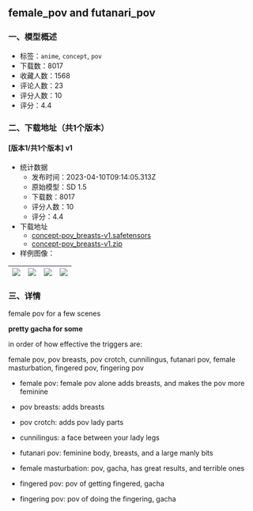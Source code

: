 ## female_pov and futanari_pov
### 一、模型概述

- 标签：`anime`, `concept`, `pov`
- 下载数：8017
- 收藏人数：1568
- 评论人数：23
- 评分人数：10
- 评分：4.4

### 二、下载地址（共1个版本）

#### [版本1/共1个版本] v1

- 统计数据
  - 发布时间：2023-04-10T09:14:05.313Z
  - 原始模型：SD 1.5
  - 下载数：8017
  - 评分人数：10
  - 评分：4.4
- 下载地址
  - [concept-pov_breasts-v1.safetensors](https://civitai.com/api/download/models/41612)
  - [concept-pov_breasts-v1.zip](https://civitai.com/api/download/models/41612?type=Training%20Data)
- 样例图像：

| <img src="https://image.civitai.com/xG1nkqKTMzGDvpLrqFT7WA/5a66a0f1-9022-4dc4-935c-f5ca61ad6300/width=450/458231.jpeg" /> | <img src="https://image.civitai.com/xG1nkqKTMzGDvpLrqFT7WA/70baa003-1a4e-4bbd-4f50-36a21dfab100/width=450/458232.jpeg" /> | <img src="https://image.civitai.com/xG1nkqKTMzGDvpLrqFT7WA/15cb5d06-db35-45fd-9700-6691697e0200/width=450/458233.jpeg" /> | <img src="https://image.civitai.com/xG1nkqKTMzGDvpLrqFT7WA/80003beb-d306-4619-8c68-beef7ecbe800/width=450/458234.jpeg" /> |
| ---- | ---- | ---- | ---- |


### 三、详情
<p>female pov for a few scenes</p><p><strong>pretty gacha for some</strong></p><p>in order of how effective the triggers are:</p><p>female pov, pov breasts, pov crotch, cunnilingus, futanari pov, female masturbation, fingered pov, fingering pov</p><ul><li><p>female pov: female pov alone adds breasts, and makes the pov more feminine</p></li><li><p>pov breasts: adds breasts</p></li><li><p>pov crotch: adds pov lady parts</p></li><li><p>cunnilingus: a face between your lady legs</p></li><li><p>futanari pov: feminine body, breasts, and a large manly bits</p></li><li><p>female masturbation: pov, gacha, has great results, and terrible ones</p></li><li><p>fingered pov: pov of getting fingered, gacha</p></li><li><p>fingering pov: pov of doing the fingering, gacha</p></li></ul>